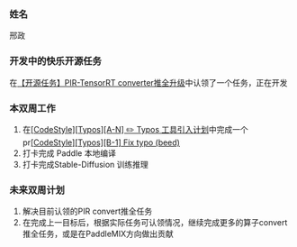 ### 姓名

邢政

### 开发中的快乐开源任务

在[【开源任务】PIR-TensorRT converter推全升级](https://github.com/PaddlePaddle/Paddle/issues/69178)中认领了一个任务，正在开发

### 本双周工作

1. 在[[CodeStyle][Typos][A-N] ✏️ Typos 工具引入计划](https://github.com/PaddlePaddle/Paddle/issues/69441)中完成一个pr[[CodeStyle][Typos][B-1] Fix typo (beed)](https://github.com/PaddlePaddle/Paddle/pull/69606)
2. 打卡完成 Paddle 本地编译 
3. 打卡完成Stable-Diffusion 训练推理
 
### 未来双周计划

1. 解决目前认领的PIR convert推全任务
2. 在完成上一目标后，根据实际任务可认领情况，继续完成更多的算子convert推全任务，或是在PaddleMIX方向做出贡献
